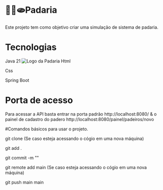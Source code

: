 # 🥐🥖🫓Padaria
Este projeto tem como objetivo criar uma simulação de sistema de padaria.

# Tecnologias
Java 21
![Logo da Padaria](./src/resoruce/picture/logo-padaria.png)
Html

Css

Spring Boot

# Porta de acesso

Para acessar a API basta entrar na porta padrão http://localhost:8080/ & o painel de cadastro do padero http://localhost:8080/painel/padeiros/novo

#Comandos básicos para usar o projeto.

git clone (Se caso esteja acessando o cógio em uma nova máquina)

git add .

git commit -m ""

git remote add main (Se caso esteja acessando o cógio em uma nova máquina)

git push main main
